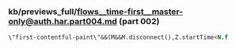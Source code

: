 ### kb/previews_full/flows__time-first__master-only@auth.har.part004.md (part 002)

```md
\"first-contentful-paint\"&&(M&&M.disconnect(),Z.startTime<N.f
```

```
